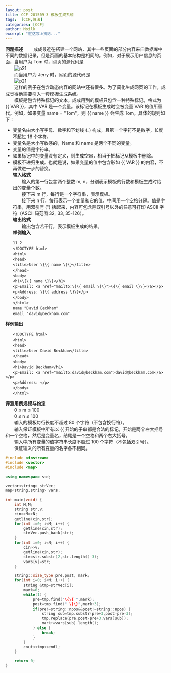 ```yaml
---
layout: post
title: CCF 201509-3 模板生成系统
tags:  [CCF,算法]
categories: [CCF]
author: Moilk
excerpt: "在这写上摘记..."
---
```


**问题描述**
　　成成最近在搭建一个网站，其中一些页面的部分内容来自数据库中不同的数据记录，但是页面的基本结构是相同的。例如，对于展示用户信息的页面，当用户为 Tom 时，网页的源代码是  
　　![p21]({{site.baseurl}}/assets/images/ccf/p21.png)  
　　而当用户为 Jerry 时，网页的源代码是  
　　![p21]({{site.baseurl}}/assets/images/ccf/p21.png)  
　　这样的例子在包含动态内容的网站中还有很多。为了简化生成网页的工作，成成觉得他需要引入一套模板生成系统。  
　　模板是包含特殊标记的文本。成成用到的模板只包含一种特殊标记，格式为 \{\{ VAR \}\}，其中 VAR 是一个变量。该标记在模板生成时会被变量 VAR 的值所替代。例如，如果变量 name = "Tom"，则 \{\{ name \}\} 会生成 Tom。具体的规则如下：  

* 变量名由大小写字母、数字和下划线 (_) 构成，且第一个字符不是数字，长度不超过 16 个字符。  
* 变量名是大小写敏感的，Name 和 name 是两个不同的变量。  
* 变量的值是字符串。  
* 如果标记中的变量没有定义，则生成空串，相当于把标记从模板中删除。  
* 模板不递归生成。也就是说，如果变量的值中包含形如 \{\{ VAR \}\} 的内容，不再做进一步的替换。  
**输入格式**  
　　输入的第一行包含两个整数 m, n，分别表示模板的行数和模板生成时给出的变量个数。  
　　接下来 m 行，每行是一个字符串，表示模板。  
　　接下来 n 行，每行表示一个变量和它的值，中间用一个空格分隔。值是字符串，用双引号 (") 括起来，内容可包含除双引号以外的任意可打印 ASCII 字符（ASCII 码范围 32, 33, 35-126）。  
**输出格式**  
　　输出包含若干行，表示模板生成的结果。  
**样例输入**  

```
　　11 2  
　　<!DOCTYPE html>  
　　<html>  
　　<head>  
　　<title>User \{\{ name \}\}</title>  
　　</head>  
　　<body>  
　　<h1>\{\{ name \}\}</h1>  
　　<p>Email: <a href="mailto:\{\{ email \}\}">\{\{ email \}\}</a></p>  
　　<p>Address: \{\{ address \}\}</p>  
　　</body>  
　　</html>  
　　name "David Beckham"  
　　email "david@beckham.com"  
```

**样例输出**  

```
　　<!DOCTYPE html>  
　　<html>  
　　<head>  
　　<title>User David Beckham</title>  
　　</head>  
　　<body>  
　　<h1>David Beckham</h1>  
　　<p>Email: <a href="mailto:david@beckham.com">david@beckham.com</a></p>  
　　<p>Address: </p>  
　　</body>  
　　</html>  
```

**评测用例规模与约定**  
　　0 ≤ m ≤ 100  
　　0 ≤ n ≤ 100  
　　输入的模板每行长度不超过 80 个字符（不包含换行符）。  
　　输入保证模板中所有以 \{\{ 开始的子串都是合法的标记，开始是两个左大括号和一个空格，然后是变量名，结尾是一个空格和两个右大括号。  
　　输入中所有变量的值字符串长度不超过 100 个字符（不包括双引号）。  
　　保证输入的所有变量的名字各不相同。  

```cpp
#include <iostream>
#include <vector>
#include <map>

using namespace std;

vector<string> strVec;
map<string,string> vars;

int main(void) {
	int M,N;
	string str,v;
	cin>>M>>N;
	getline(cin,str);
	for(int i=0; i<M; i++) {
		getline(cin,str);
		strVec.push_back(str);
	}
	for(int i=0; i<N; i++) {
		cin>>v;
		getline(cin,str);
		str=str.substr(2,str.length()-3);
		vars[v]=str;
	}

	string::size_type pre,post, mark;
	for(int i=0; i<M; i++) {
		string &tmp=strVec[i];
		mark=0;
		while(1) {
			pre=tmp.find("\{\{ ",mark);
			post=tmp.find(" \}\}",mark+3);
			if(pre!=string::npos&&post!=string::npos) {
				string sub=tmp.substr(pre+3,post-pre-3);
				tmp.replace(pre,post-pre+3,vars[sub]);
				mark+=vars[sub].length();
			} else {
				break;
			}
		}
		cout<<tmp<<endl;
	}

	return 0;
}
```